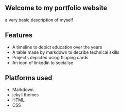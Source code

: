 ## Welcome to my portfolio website
a very basic description of myself

## Features
- A timeline to depict education over the years
- A table made by markdown to decribe technical skills
- Projects depicted using flipping cards
- An icon of linkedin to socialise


## Platforms used
- Markdown
- jekyll themes
- HTML
- CSS
